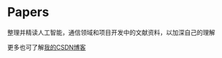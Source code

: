 # Papers
整理并精读人工智能，通信领域和项目开发中的文献资料，以加深自己的理解

更多也可了解<a href='https://blog.csdn.net/Vectorln?type=blog'>我的CSDN博客</a>
